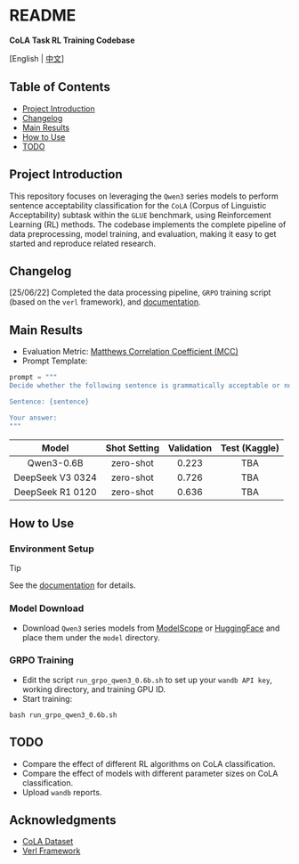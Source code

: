 # README

**CoLA Task RL Training Codebase**

[English | [中文](README.md)]

## Table of Contents

- [Project Introduction](#project-introduction)
- [Changelog](#changelog)
- [Main Results](#main-results)
- [How to Use](#how-to-use)
- [TODO](#TODO)

## Project Introduction

This repository focuses on leveraging the `Qwen3` series models to perform sentence acceptability classification for the `CoLA` (Corpus of Linguistic Acceptability) subtask within the `GLUE` benchmark, using Reinforcement Learning (RL) methods. The codebase implements the complete pipeline of data preprocessing, model training, and evaluation, making it easy to get started and reproduce related research.

## Changelog

[25/06/22] Completed the data processing pipeline, `GRPO` training script (based on the `verl` framework), and [documentation](docs).

## Main Results

- Evaluation Metric: [Matthews Correlation Coefficient (MCC)](https://en.wikipedia.org/wiki/Phi_coefficient)
- Prompt Template:

```python
prompt = """
Decide whether the following sentence is grammatically acceptable or not. If it is grammatically correct, answer "acceptable". If not, answer "unacceptable". Only output "acceptable" or "unacceptable", and do not output any other information.

Sentence: {sentence}

Your answer:
"""
```

|      Model       | Shot Setting | Validation | Test (Kaggle) |
| :--------------: | :----------: | :--------: | :-----------: |
|    Qwen3-0.6B    |  zero-shot   |   0.223    |   TBA         |
| DeepSeek V3 0324 |  zero-shot   |   0.726    |   TBA         |
| DeepSeek R1 0120 |  zero-shot   |   0.636    |   TBA         |

## How to Use

### Environment Setup

> [!TIP]
> See the [documentation](docs/verl框架训练与Debug.md) for details.

### Model Download

- Download `Qwen3` series models from [ModelScope](https://modelscope.cn/home) or [HuggingFace](https://huggingface.co/models) and place them under the `model` directory.

### GRPO Training

- Edit the script `run_grpo_qwen3_0.6b.sh` to set up your `wandb API key`, working directory, and training GPU ID.
- Start training:

```shell
bash run_grpo_qwen3_0.6b.sh
```

## TODO

- Compare the effect of different RL algorithms on CoLA classification.
- Compare the effect of models with different parameter sizes on CoLA classification.
- Upload `wandb` reports.

## Acknowledgments

- [CoLA Dataset](https://nyu-mll.github.io/CoLA/)
- [Verl Framework](https://github.com/volcengine/verl)